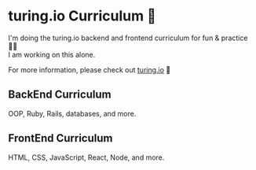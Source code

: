 # turing.io Curriculum 🤖

I'm doing the turing.io backend and frontend curriculum for fun & practice 💃🏻  
I am working on this alone.

For more information, please check out [turing.io](https://turing.io) :tada:

## BackEnd Curriculum

OOP, Ruby, Rails, databases, and more.

## FrontEnd Curriculum

HTML, CSS, JavaScript, React, Node, and more.
